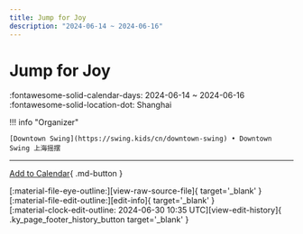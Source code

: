 ```yaml
---
title: Jump for Joy
description: "2024-06-14 ~ 2024-06-16"
---
```


# Jump for Joy 

:fontawesome-solid-calendar-days: 2024-06-14 ~ 2024-06-16  
:fontawesome-solid-location-dot: Shanghai  

!!! info "Organizer"

    [Downtown Swing](https://swing.kids/cn/downtown-swing) • Downtown Swing 上海摇摆  

---

[Add to Calendar](https://swing.news/ics/en/2024/cn/jump-for-joy-2024.ics){ .md-button }

<div class="ky_page_footer" markdown>
<div class="ky_page_footer_trailing" markdown="span">
[:material-file-eye-outline:][view-raw-source-file]{ target='_blank' }
[:material-file-edit-outline:][edit-info]{ target='_blank' }
</div>
<div class="ky_page_footer_leading" markdown="span">
[:material-clock-edit-outline: 2024-06-30 10:35 UTC][view-edit-history]{ .ky_page_footer_history_button target='_blank' }
</div>
</div>

[view-raw-source-file]: https://github.com/swingdance/events/blob/main/2024/cn/jump-for-joy-2024.json "View Raw Source File"
[edit-info]: https://github.com/swingdance/events/issues/new?assignees=&labels=update+event&projects=&template=03-update_entity.yml&title=%5B2024%2Fcn%5D%20Jump%20for%20Joy&region=cn&year=2024&id=jump-for-joy-2024&name=Jump%20for%20Joy&org_id=downtown-swing "Edit Info"

[view-edit-history]: https://github.com/swingdance/events/commits/main/2024/cn/jump-for-joy-2024.json "View Edit History"

